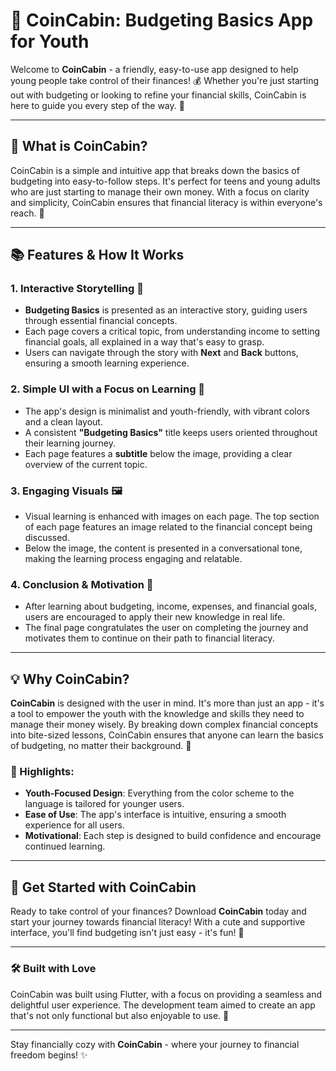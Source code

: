 # 🎉 CoinCabin: Budgeting Basics App for Youth

Welcome to **CoinCabin** - a friendly, easy-to-use app designed to help young people take control of their finances! 💰 Whether you're just starting out with budgeting or looking to refine your financial skills, CoinCabin is here to guide you every step of the way. 🚀

---

## 🧠 What is CoinCabin?

CoinCabin is a simple and intuitive app that breaks down the basics of budgeting into easy-to-follow steps. It's perfect for teens and young adults who are just starting to manage their own money. With a focus on clarity and simplicity, CoinCabin ensures that financial literacy is within everyone's reach. 🌟

---

## 📚 Features & How It Works

### 1. **Interactive Storytelling** 📖
- **Budgeting Basics** is presented as an interactive story, guiding users through essential financial concepts.
- Each page covers a critical topic, from understanding income to setting financial goals, all explained in a way that's easy to grasp.
- Users can navigate through the story with **Next** and **Back** buttons, ensuring a smooth learning experience.

### 2. **Simple UI with a Focus on Learning** 🌈
- The app's design is minimalist and youth-friendly, with vibrant colors and a clean layout.
- A consistent **"Budgeting Basics"** title keeps users oriented throughout their learning journey.
- Each page features a **subtitle** below the image, providing a clear overview of the current topic.

### 3. **Engaging Visuals** 🖼️
- Visual learning is enhanced with images on each page. The top section of each page features an image related to the financial concept being discussed.
- Below the image, the content is presented in a conversational tone, making the learning process engaging and relatable.

### 4. **Conclusion & Motivation** 🎯
- After learning about budgeting, income, expenses, and financial goals, users are encouraged to apply their new knowledge in real life.
- The final page congratulates the user on completing the journey and motivates them to continue on their path to financial literacy.

---

## 💡 Why CoinCabin?

**CoinCabin** is designed with the user in mind. It's more than just an app - it's a tool to empower the youth with the knowledge and skills they need to manage their money wisely. By breaking down complex financial concepts into bite-sized lessons, CoinCabin ensures that anyone can learn the basics of budgeting, no matter their background. 🌱

### 🌟 Highlights:
- **Youth-Focused Design**: Everything from the color scheme to the language is tailored for younger users.
- **Ease of Use**: The app's interface is intuitive, ensuring a smooth experience for all users.
- **Motivational**: Each step is designed to build confidence and encourage continued learning.

---

## 🚀 Get Started with CoinCabin

Ready to take control of your finances? Download **CoinCabin** today and start your journey towards financial literacy! With a cute and supportive interface, you'll find budgeting isn't just easy - it's fun! 🎉

---

### 🛠️ Built with Love
CoinCabin was built using Flutter, with a focus on providing a seamless and delightful user experience. The development team aimed to create an app that's not only functional but also enjoyable to use. 💖

---

Stay financially cozy with **CoinCabin** - where your journey to financial freedom begins! ✨